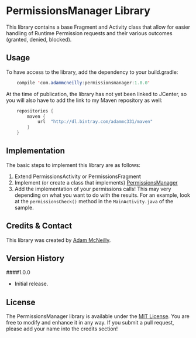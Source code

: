 PermissionsManager Library
=============

This library contains a base Fragment and Activity class that allow for easier handling of Runtime Permission requests and their various outcomes (granted, denied, blocked).

Usage
-----

To have access to the library, add the dependency to your build.gradle:

```java
	compile 'com.adammcneilly:permissionsmanager:1.0.0'
```

At the time of publication, the library has not yet been linked to JCenter, so you will also have to add the link to my Maven repository as well:

```java
	repositories {
    	maven {
        	url  "http://dl.bintray.com/adammc331/maven"
    	}
	}
```

Implementation
--------------

The basic steps to implement this library are as follows:

1. Extend PermissionsActivity or PermissionsFragment
2. Implement (or create a class that implements) [PermissionsManager](lib/src/main/java/com/adammcneilly/permissionsmanager/PermissionsManager.kt)
3. Add the implementation of your permissions calls! This may very depending on what you want to do with the results. For an example, look at the `permissionsCheck()` method in the `MainActivity.java` of the sample.

Credits & Contact
-----------------

This library was created by [Adam McNeilly](http://adammcneilly.com).

Version History
---------------

####1.0.0
 - Initial release.

License
-------

The PermissionsManager library is available under the [MIT License](https://opensource.org/licenses/MIT). You are free to modify and enhance it in any way. If you submit a pull request, please add your name into the credits section!

